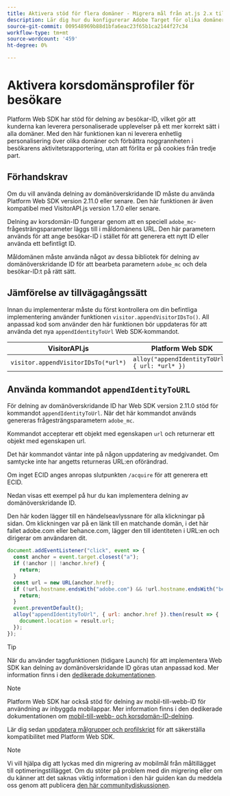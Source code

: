```yaml
---
title: Aktivera stöd för flera domäner - Migrera mål från at.js 2.x till Web SDK
description: Lär dig hur du konfigurerar Adobe Target för olika domäner och mobilappar till webbläsarscenarier med Experience Platform Web SDK.
source-git-commit: 009548969b88d1bfa6eac23f65b1ca2144f27c34
workflow-type: tm+mt
source-wordcount: '459'
ht-degree: 0%

---
```


# Aktivera korsdomänsprofiler för besökare

Platform Web SDK har stöd för delning av besökar-ID, vilket gör att kunderna kan leverera personaliserade upplevelser på ett mer korrekt sätt i alla domäner. Med den här funktionen kan ni leverera enhetlig personalisering över olika domäner och förbättra noggrannheten i besökarens aktivitetsrapportering, utan att förlita er på cookies från tredje part.

## Förhandskrav

Om du vill använda delning av domänöverskridande ID måste du använda Platform Web SDK version 2.11.0 eller senare. Den här funktionen är även kompatibel med VisitorAPI.js version 1.7.0 eller senare.

Delning av korsdomän-ID fungerar genom att en speciell `adobe_mc`-frågesträngsparameter läggs till i måldomänens URL. Den här parametern används för att ange besökar-ID i stället för att generera ett nytt ID eller använda ett befintligt ID.

Måldomänen måste använda något av dessa bibliotek för delning av domänöverskridande ID för att bearbeta parametern `adobe_mc` och dela besökar-ID:t på rätt sätt.

## Jämförelse av tillvägagångssätt

Innan du implementerar måste du först kontrollera om din befintliga implementering använder funktionen `visitor.appendVisitorIDsTo()`. All anpassad kod som använder den här funktionen bör uppdateras för att använda det nya `appendIdentityToUrl` Web SDK-kommandot.

| VisitorAPI.js | Platform Web SDK |
| --- | --- |
| `visitor.appendVisitorIDsTo(*url*)` | `alloy("appendIdentityToUrl", { url: *url* })` |

## Använda kommandot `appendIdentityToURL`

För delning av domänöverskridande ID har Web SDK version 2.11.0 stöd för kommandot `appendIdentityToUrl`. När det här kommandot används genereras frågesträngsparametern `adobe_mc`.

Kommandot accepterar ett objekt med egenskapen `url` och returnerar ett objekt med egenskapen url.

Det här kommandot väntar inte på någon uppdatering av medgivandet. Om samtycke inte har angetts returneras URL:en oförändrad.

Om inget ECID anges anropas slutpunkten `/acquire` för att generera ett ECID.

Nedan visas ett exempel på hur du kan implementera delning av domänöverskridande ID.

Den här koden lägger till en händelseavlyssnare för alla klickningar på sidan. Om klickningen var på en länk till en matchande domän, i det här fallet adobe.com eller behance.com, lägger den till identiteten i URL:en och dirigerar om användaren dit.

```Javascript
document.addEventListener("click", event => {
  const anchor = event.target.closest("a");
  if (!anchor || !anchor.href) {
    return;
  }
  const url = new URL(anchor.href);
  if (!url.hostname.endsWith("adobe.com") && !url.hostname.endsWith("behance.com")) {
    return;
  }
  event.preventDefault();
  alloy("appendIdentityToUrl", { url: anchor.href }).then(result => {
    document.location = result.url;
  });
});
```

>[!TIP]
>
>När du använder taggfunktionen (tidigare Launch) för att implementera Web SDK kan delning av domänöverskridande ID göras utan anpassad kod. Mer information finns i den [dedikerade dokumentationen](https://experienceleague.adobe.com/docs/experience-platform/edge/identity/id-sharing.html#tags-extension).

>[!NOTE]
>
>Platform Web SDK har också stöd för delning av mobil-till-webb-ID för användning av inbyggda mobilappar. Mer information finns i den dedikerade dokumentationen om [mobil-till-webb- och korsdomän-ID-delning](https://experienceleague.adobe.com/docs/experience-platform/edge/identity/id-sharing.html).

Lär dig sedan [uppdatera målgrupper och profilskript](update-audiences.md) för att säkerställa kompatibilitet med Platform Web SDK.

>[!NOTE]
>
>Vi vill hjälpa dig att lyckas med din migrering av mobilmål från måltillägget till optimeringstillägget. Om du stöter på problem med din migrering eller om du känner att det saknas viktig information i den här guiden kan du meddela oss genom att publicera [den här communitydiskussionen](https://experienceleaguecommunities.adobe.com/t5/adobe-experience-platform-data/tutorial-discussion-migrate-target-from-at-js-to-web-sdk/m-p/575587#M463).
